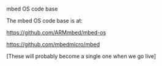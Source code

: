 mbed OS code base

The mbed OS code base is at:

https://github.com/ARMmbed/mbed-os

https://github.com/mbedmicro/mbed


[These will probably become a single one when we go live]
